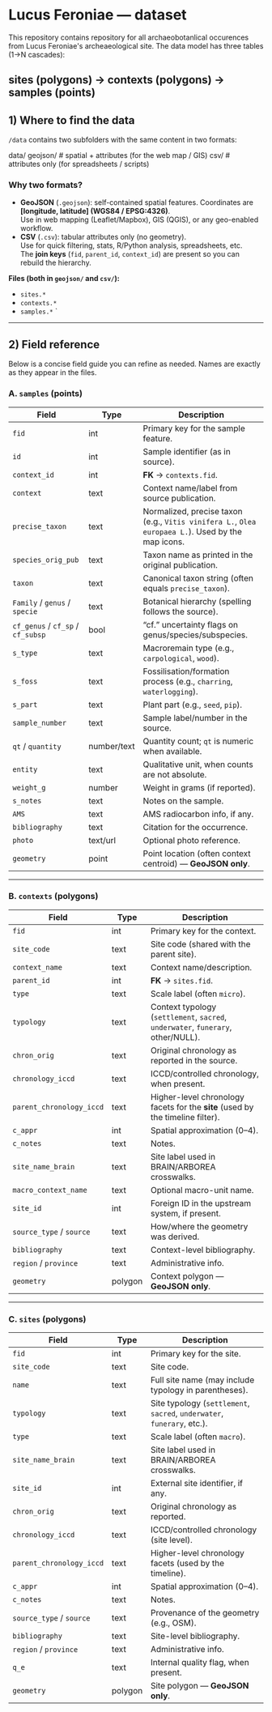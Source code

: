 # Lucus Feroniae — dataset

This repository contains repository for all archaeobotanlical occurences from Lucus Feroniae's archeaeological site. The data model has three tables (1→N cascades):

sites (polygons) → contexts (polygons) → samples (points)
---

## 1) Where to find the data

`/data` contains two subfolders with the same content in two formats:

data/
geojson/ # spatial + attributes (for the web map / GIS)
csv/ # attributes only (for spreadsheets / scripts)


### Why two formats?

- **GeoJSON** (`.geojson`): self-contained spatial features. Coordinates are **[longitude, latitude] (WGS84 / EPSG:4326)**.  
  Use in web mapping (Leaflet/Mapbox), GIS (QGIS), or any geo-enabled workflow.
- **CSV** (`.csv`): tabular attributes only (no geometry).  
  Use for quick filtering, stats, R/Python analysis, spreadsheets, etc.  
  The **join keys** (`fid`, `parent_id`, `context_id`) are present so you can rebuild the hierarchy.

**Files (both in `geojson/` and `csv/`):**
- `sites.*`
- `contexts.*`
- `samples.*`
`

---

## 2) Field reference

Below is a concise field guide you can refine as needed. Names are exactly as they appear in the files.

### A. `samples` (points)

| Field | Type | Description |
| --- | --- | --- |
| `fid` | int | Primary key for the sample feature. |
| `id` | int | Sample identifier (as in source). |
| `context_id` | int | **FK** → `contexts.fid`. |
| `context` | text | Context name/label from source publication. |
| `precise_taxon` | text | Normalized, precise taxon (e.g., `Vitis vinifera L.`, `Olea europaea L.`). Used by the map icons. |
| `species_orig_pub` | text | Taxon name as printed in the original publication. |
| `taxon` | text | Canonical taxon string (often equals `precise_taxon`). |
| `Family` / `genus` / `specie` | text | Botanical hierarchy (spelling follows the source). |
| `cf_genus` / `cf_sp` / `cf_subsp` | bool | “cf.” uncertainty flags on genus/species/subspecies. |
| `s_type` | text | Macroremain type (e.g., `carpological`, `wood`). |
| `s_foss` | text | Fossilisation/formation process (e.g., `charring`, `waterlogging`). |
| `s_part` | text | Plant part (e.g., `seed`, `pip`). |
| `sample_number` | text | Sample label/number in the source. |
| `qt` / `quantity` | number/text | Quantity count; `qt` is numeric when available. |
| `entity` | text | Qualitative unit, when counts are not absolute. |
| `weight_g` | number | Weight in grams (if reported). |
| `s_notes` | text | Notes on the sample. |
| `AMS` | text | AMS radiocarbon info, if any. |
| `bibliography` | text | Citation for the occurrence. |
| `photo` | text/url | Optional photo reference. |
| `geometry` | point | Point location (often context centroid) — **GeoJSON only**. |

---

### B. `contexts` (polygons)

| Field | Type | Description |
| --- | --- | --- |
| `fid` | int | Primary key for the context. |
| `site_code` | text | Site code (shared with the parent site). |
| `context_name` | text | Context name/description. |
| `parent_id` | int | **FK** → `sites.fid`. |
| `type` | text | Scale label (often `micro`). |
| `typology` | text | Context typology (`settlement`, `sacred`, `underwater`, `funerary`, other/NULL). |
| `chron_orig` | text | Original chronology as reported in the source. |
| `chronology_iccd` | text | ICCD/controlled chronology, when present. |
| `parent_chronology_iccd` | text | Higher-level chronology facets for the **site** (used by the timeline filter). |
| `c_appr` | int | Spatial approximation (0–4). |
| `c_notes` | text | Notes. |
| `site_name_brain` | text | Site label used in BRAIN/ARBOREA crosswalks. |
| `macro_context_name` | text | Optional macro-unit name. |
| `site_id` | int | Foreign ID in the upstream system, if present. |
| `source_type` / `source` | text | How/where the geometry was derived. |
| `bibliography` | text | Context-level bibliography. |
| `region` / `province` | text | Administrative info. |
| `geometry` | polygon | Context polygon — **GeoJSON only**. |

---

### C. `sites` (polygons)

| Field | Type | Description |
| --- | --- | --- |
| `fid` | int | Primary key for the site. |
| `site_code` | text | Site code. |
| `name` | text | Full site name (may include typology in parentheses). |
| `typology` | text | Site typology (`settlement`, `sacred`, `underwater`, `funerary`, etc.). |
| `type` | text | Scale label (often `macro`). |
| `site_name_brain` | text | Site label used in BRAIN/ARBOREA crosswalks. |
| `site_id` | int | External site identifier, if any. |
| `chron_orig` | text | Original chronology as reported. |
| `chronology_iccd` | text | ICCD/controlled chronology (site level). |
| `parent_chronology_iccd` | text | Higher-level chronology facets (used by the timeline). |
| `c_appr` | int | Spatial approximation (0–4). |
| `c_notes` | text | Notes. |
| `source_type` / `source` | text | Provenance of the geometry (e.g., OSM). |
| `bibliography` | text | Site-level bibliography. |
| `region` / `province` | text | Administrative info. |
| `q_e` | text | Internal quality flag, when present. |
| `geometry` | polygon | Site polygon — **GeoJSON only**. |
